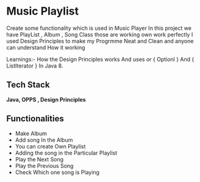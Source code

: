 # Music Playlist

Create some functionality which is used in Music Player
In this project we have PlayList , Album , Song Class those are working own work perfectly I used Design Principles to make my Progrmme Neat and Clean and anyone can understand How  it working

Learnings:- How the Design Principles works And uses or { Optionl<T> } And { ListIterator } In Java 8.


## Tech Stack

**Java, OPPS , Design Principles** 



## Functionalities






- Make Album 
- Add song In the Album
- You can create Own Playlist
- Adding the song in the Particular Playlist
- Play the Next Song
- Play the Previous Song
- Check Which one song is Playing
